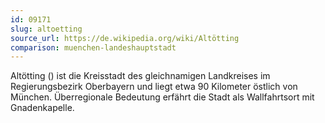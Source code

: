 ```yaml
---
id: 09171
slug: altoetting
source_url: https://de.wikipedia.org/wiki/Altötting
comparison: muenchen-landeshauptstadt
---
```


Altötting () ist die Kreisstadt des gleichnamigen Landkreises im Regierungsbezirk Oberbayern und liegt etwa 90 Kilometer östlich von München. Überregionale Bedeutung erfährt die Stadt als Wallfahrtsort mit Gnadenkapelle.
